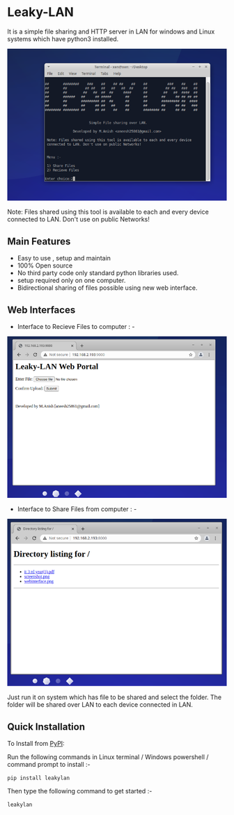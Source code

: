 # Leaky-LAN

It is a simple file sharing and HTTP server in LAN for windows and Linux systems which have python3 installed.

<img src="https://github.com/Anish-M-code/Leaky-LAN/raw/master/screenshot.png">

Note: Files shared using this tool is available to each and every device 
 connected to LAN. Don't use on public Networks!
 
 ## Main Features
 
 - Easy to use , setup and maintain
 - 100% Open source
 - No third party code only standard python libraries used.
 - setup required only on one computer.
 - Bidirectional sharing of files possible using new web interface.
 
 ## Web Interfaces
 
 - Interface to Recieve Files to computer : -
 
 <img src="https://github.com/Anish-M-code/Leaky-LAN/raw/master/webinterface.png">
 
 - Interface to Share Files from computer : -
 
 <img src="https://github.com/Anish-M-code/Leaky-LAN/raw/master/webinterface2.png">
 
 Just run it on system which has file to be shared and select the folder.
 The folder will be shared over LAN to each device connected in LAN.
 
 
Quick Installation
------------------

To Install from [PyPI](https://pypi.org/project/leaky-lan/):

Run the following commands in Linux terminal / Windows powershell / command prompt to install :-

```
pip install leakylan
```
Then type the following command to get started :-

```
leakylan
```


